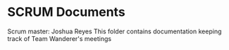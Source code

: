 # SCRUM Documents
Scrum master: Joshua Reyes
This folder contains documentation keeping track of Team Wanderer's meetings
